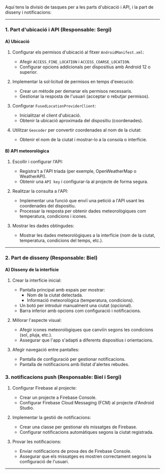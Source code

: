 Aquí tens la divisió de tasques per a les parts d'ubicació i API, i la part de disseny i notificacions:

---

### **1. Part d'ubicació i API (Responsable: Sergi)**

#### **A) Ubicació**
1. Configurar els permisos d'ubicació al fitxer `AndroidManifest.xml`:
   - Afegir `ACCESS_FINE_LOCATION` i `ACCESS_COARSE_LOCATION`.
   - Configurar opcions addicionals per dispositius amb Android 12 o superior.

2. Implementar la sol·licitud de permisos en temps d'execució:
   - Crear un mètode per demanar els permisos necessaris.
   - Gestionar la resposta de l'usuari (acceptar o rebutjar permisos).

3. Configurar `FusedLocationProviderClient`:
   - Inicialitzar el client d'ubicació.
   - Obtenir la ubicació aproximada del dispositiu (coordenades).

4. Utilitzar `Geocoder` per convertir coordenades al nom de la ciutat:
   - Obtenir el nom de la ciutat i mostrar-lo a la consola o interfície.

#### **B) API meteorològica**
1. Escollir i configurar l'API:
   - Registra't a l'API triada (per exemple, OpenWeatherMap o WeatherAPI).
   - Obtenir una `API key` i configurar-la al projecte de forma segura.

2. Realitzar la consulta a l'API:
   - Implementar una funció que enviï una petició a l'API usant les coordenades del dispositiu.
   - Processar la resposta per obtenir dades meteorològiques com temperatura, condicions i icones.

3. Mostrar les dades obtingudes:
   - Mostrar les dades meteorològiques a la interfície (nom de la ciutat, temperatura, condicions del temps, etc.).

---

### **2. Part de disseny (Responsable: Biel)**

#### **A) Disseny de la interfície**
1. Crear la interfície inicial:
   - Pantalla principal amb espais per mostrar:
     - Nom de la ciutat detectada.
     - Informació meteorològica (temperatura, condicions).
   - Un botó per introduir manualment una ciutat (opcional).
   - Barra inferior amb opcions com configuració i notificacions.

2. Millorar l'aspecte visual:
   - Afegir icones meteorològiques que canviïn segons les condicions (sol, pluja, etc.).
   - Assegurar que l'app s'adapti a diferents dispositius i orientacions.

3. Afegir navegació entre pantalles:
   - Pantalla de configuració per gestionar notificacions.
   - Pantalla de notificacions amb llistat d'alertes rebudes.

### **3. notificacions push (Responsable: Biel i Sergi)**
1. Configurar Firebase al projecte:
   - Crear un projecte a Firebase Console.
   - Configurar Firebase Cloud Messaging (FCM) al projecte d'Android Studio.

2. Implementar la gestió de notificacions:
   - Crear una classe per gestionar els missatges de Firebase.
   - Configurar notificacions automàtiques segons la ciutat registrada.

3. Provar les notificacions:
   - Enviar notificacions de prova des de Firebase Console.
   - Assegurar que els missatges es mostren correctament segons la configuració de l'usuari.

---
